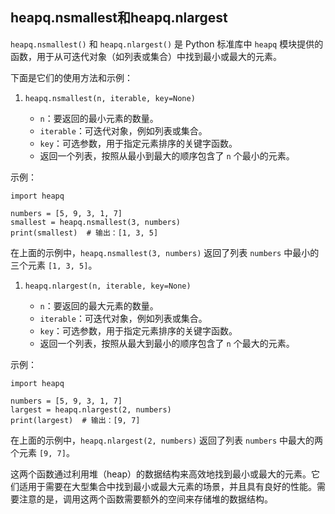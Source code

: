 ## heapq.nsmallest和heapq.nlargest

`heapq.nsmallest()` 和 `heapq.nlargest()` 是 Python 标准库中 `heapq` 模块提供的函数，用于从可迭代对象（如列表或集合）中找到最小或最大的元素。

下面是它们的使用方法和示例：

1. ```
   heapq.nsmallest(n, iterable, key=None)
   ```

   - `n`：要返回的最小元素的数量。
   - `iterable`：可迭代对象，例如列表或集合。
   - `key`：可选参数，用于指定元素排序的关键字函数。
   - 返回一个列表，按照从最小到最大的顺序包含了 `n` 个最小的元素。

示例：

```
import heapq

numbers = [5, 9, 3, 1, 7]
smallest = heapq.nsmallest(3, numbers)
print(smallest)  # 输出：[1, 3, 5]
```



在上面的示例中，`heapq.nsmallest(3, numbers)` 返回了列表 `numbers` 中最小的三个元素 `[1, 3, 5]`。

1. ```
   heapq.nlargest(n, iterable, key=None)
   ```

   - `n`：要返回的最大元素的数量。
   - `iterable`：可迭代对象，例如列表或集合。
   - `key`：可选参数，用于指定元素排序的关键字函数。
   - 返回一个列表，按照从最大到最小的顺序包含了 `n` 个最大的元素。

示例：

```
import heapq

numbers = [5, 9, 3, 1, 7]
largest = heapq.nlargest(2, numbers)
print(largest)  # 输出：[9, 7]
```



在上面的示例中，`heapq.nlargest(2, numbers)` 返回了列表 `numbers` 中最大的两个元素 `[9, 7]`。

这两个函数通过利用堆（heap）的数据结构来高效地找到最小或最大的元素。它们适用于需要在大型集合中找到最小或最大元素的场景，并且具有良好的性能。需要注意的是，调用这两个函数需要额外的空间来存储堆的数据结构。